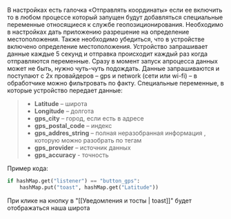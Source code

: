 В настройках есть галочка «Отправлять координаты» если ее включить то в любом процессе который запущен будут добавляться специальные переменные относящиеся к службе геопозиционирования.
Необходимо в настройках дать приложению разрешение на определение местоположения. Также необходимо убедиться, что в устройстве включено определение местоположения.
Устройство запрашивает данные каждые 5 секунд и отправка происходит каждый раз когда отправляются переменные. Сразу в момент запуск апроцесса данных может не быть, нужно чуть-чуть подождать.
Данные запрашиваются и поступают с 2х провайдеров – gps и network (сети или wi-fi) – в обработчике можно фильтровать по факту.
Специальные переменные, в которые устройство передает данные:
> - **Latitude** – широта
> - **Longitude** – долгота
> - **gps_city** – город, если есть в адресе
> - **gps_postal_code** – индекс
> - **gps_addres_string** – полная неразобранная информация , которую можно разобрать по тегам
> - **gps_provider** – источник данных
> - **gps_accuracy** - точность

Пример кода:
```python
if hashMap.get("listener") == "button_gps":  
    hashMap.put("toast", hashMap.get("Latitude"))
```
При клике на кнопку в "[[Уведомления и тосты | toast]]" будет отображаться наша широта